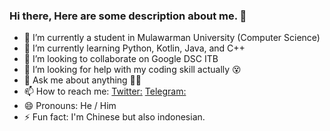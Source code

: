 ### Hi there, Here are some description about me. 👋


- 🔭 I’m currently a student in Mulawarman University (Computer Science)
- 🌱 I’m currently learning Python, Kotlin, Java, and C++ 
- 👯 I’m looking to collaborate on Google DSC ITB
- 🤔 I’m looking for help with my coding skill actually 😵
- 💬 Ask me about anything 🤪🤪
- 📫 How to reach me: [Twitter:](@aldionaldion) [Telegram:](@piees)
- 😄 Pronouns: He / Him
- ⚡ Fun fact: I'm Chinese but also indonesian.

